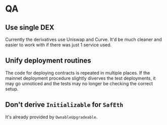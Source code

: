 # QA

## Use single DEX

Currently the derivatives use Uniswap and Curve. It'd be much cleaner and easier to work with if there was just 1 service used.

## Unify deployment routines

The code for deploying contracts is repeated in multiple places. If the mainnet deployment procedure slightly diverves the test deployments, it may go unnoticed and the tests may no longer be checking the correct setup.

## Don't derive `Initializable` for `SafEth`

It's already provided by `OwnableUpgradeable`.

